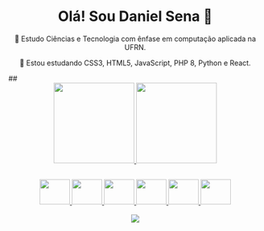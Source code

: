 <div align="center">
  <h1>Olá! Sou Daniel Sena 👋</h1>
  <p>🔭 Estudo Ciências e Tecnologia com ênfase em computação aplicada na UFRN.</p>
  <p>🌱 Estou estudando CSS3, HTML5, JavaScript, PHP 8, Python e React.</p>
</div>
##
<div align="center">
  <a href = "https://github.com/Daniel-sena-dev">
  <img height="160em" src="https://github-readme-stats-sigma-five.vercel.app/api?username=Daniel-sena-dev&show_icons=true&theme=dark&include_all_commits=true&count_private=true"/>
  <img height="160em" src="https://github-readme-stats-sigma-five.vercel.app/api/top-langs/?username=Daniel-sena-dev&layout=compact&langs_count=7&theme=dark"/>
</div>

##
<div align="center">
  <a href = "https://github.com/Daniel-sena-dev">
  <img height="50" width="60" src="https://cdn.jsdelivr.net/gh/devicons/devicon/icons/css3/css3-original.svg" />
  <img height="50" width="60" src="https://cdn.jsdelivr.net/gh/devicons/devicon/icons/html5/html5-original.svg" />
  <img height="50" width="60" src="https://cdn.jsdelivr.net/gh/devicons/devicon/icons/javascript/javascript-original.svg" />
  <img height="50" width="60" src="https://cdn.jsdelivr.net/gh/devicons/devicon/icons/php/php-original.svg" />
  <img height="50" width="60" src="https://cdn.jsdelivr.net/gh/devicons/devicon/icons/python/python-original.svg" />
  <img height="50" width="60" src="https://cdn.jsdelivr.net/gh/devicons/devicon/icons/react/react-original.svg" />
</div>        
<div align="center">
  <br>
  <img src="http://github-readme-streak-stats.herokuapp.com?user=Daniel-sena-dev&theme=dark&hide_border=true&background=DD272700" />
</div>
